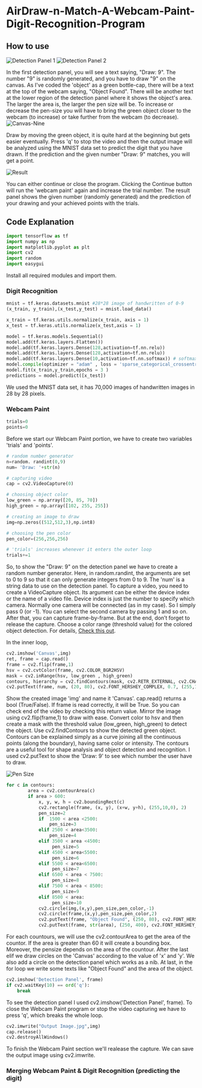 # AirDraw-n-Match-A-Webcam-Paint-Digit-Recognition-Program

## How to use
![Detection Panel 1](images/detection%20panel%201.PNG)
![Detection Panel 2](images/detection%20panel%202.PNG)

In the first detection panel, you will see a text saying, "Draw: 9". The number "9" is randomly generated, and you have to draw "9" on the canvas.
As I've coded the 'object' as a green bottle-cap, there will be a text at the top of the webcam saying, "Object Found". There will be another text at the lower region of the detection panel where it shows the object's area. The larger the area is, the larger the pen size will be. To increase or decrease the pen-size you will have to bring the green object closer to the webcam (to increase) or take further from the webcam (to decrease). 
![Canvas-Nine](images/canvas.PNG)

Draw by moving the green object, it is quite hard at the beginning but gets easier eventually.
Press 'q' to stop the video and then the output image will be analyzed using the MNIST data set to predict the digit that you have drawn. 
If the prediction and the given number "Draw: 9" matches, you will get a point.

![Result](images/quit%20menu.PNG)

You can either continue or close the program. Clicking the Continue button will run the 'webcam paint' again and increase the trial number.
The result panel shows the given number (randomly generated) and the prediction of your drawing and your achieved points with the trials.

## Code Explanation
```python
import tensorflow as tf
import numpy as np
import matplotlib.pyplot as plt
import cv2
import random
import easygui
```
Install all required modules and import them. 

### Digit Recognition
```python
mnist = tf.keras.datasets.mnist #28*28 image of handwritten of 0-9 
(x_train, y_train),(x_test,y_test) = mnist.load_data()

x_train = tf.keras.utils.normalize(x_train, axis = 1)
x_test = tf.keras.utils.normalize(x_test,axis = 1)

model = tf.keras.models.Sequential()
model.add(tf.keras.layers.Flatten()) 
model.add(tf.keras.layers.Dense(128,activation=tf.nn.relu))
model.add(tf.keras.layers.Dense(128,activation=tf.nn.relu))
model.add(tf.keras.layers.Dense(10,activation=tf.nn.softmax)) # softmax for probability distribution
model.compile(optimizer = "adam" , loss = 'sparse_categorical_crossentropy' , metrics = ['accuracy'] )
model.fit(x_train,y_train,epochs = 3 )
predictions = model.predict([x_test])
```
We used the MNIST data set, it has 70,000 images of handwritten images in 28 by 28 pixels.

### Webcam Paint
```python
trials=0
points=0
```
Before we start our Webcam Paint portion, we have to create two variables 'trials' and 'points'.
```python
# random number generator
n=random. randint(0,9) 
num= 'Draw: '+str(n)

# capturing video
cap = cv2.VideoCapture(0) 

# choosing object color
low_green = np.array([20, 85, 70])
high_green = np.array([102, 255, 255])

# creating an image to draw 
img=np.zeros((512,512,3),np.int8)

# choosing the pen color
pen_color=(256,256,256)   

# 'trials' increases whenever it enters the outer loop
trials+=1
```

So, to show the "Draw: 9" on the detection panel we have to create a random number generator. Here, in random.randint, the arguments are set to 0 to 9 so that it can only generate integers from 0 to 9. The 'num' is a string data to use on the detection panel.
To capture a video, you need to create a VideoCapture object. Its argument can be either the device index or the name of a video file. Device index is just the number to specify which camera. Normally one camera will be connected (as in my case). So I simply pass 0 (or -1). You can select the second camera by passing 1 and so on. After that, you can capture frame-by-frame. But at the end, don’t forget to release the capture.
Choose a color range (threshold value) for the colored object detection.
For details, [Check this out](https://www.geeksforgeeks.org/python-thresholding-techniques-using-opencv-set-1-simple-thresholding/).

In the inner loop,
```python
cv2.imshow('Canvas',img)
ret, frame = cap.read()
frame = cv2.flip(frame,1)
hsv = cv2.cvtColor(frame, cv2.COLOR_BGR2HSV)
mask = cv2.inRange(hsv, low_green , high_green)
contours, hierarchy = cv2.findContours(mask, cv2.RETR_EXTERNAL, cv2.CHAIN_APPROX_SIMPLE)
cv2.putText(frame, num, (20, 80), cv2.FONT_HERSHEY_COMPLEX, 0.7, (255,10,0), 1, cv2.LINE_AA)
```
Show the created image 'img' and name it 'Canvas'. 
cap.read() returns a bool (True/False). If frame is read correctly, it will be True. So you can check end of the video by checking this return value.
Mirror the image using cv2.flip(frame,1) to draw with ease. 
Convert color to hsv and then create a mask with the threshold value (low_green, high_green) to detect the object.
Use cv2.findContours to show the detected green object. Contours can be explained simply as a curve joining all the continuous points (along the boundary), having same color or intensity. The contours are a useful tool for shape analysis and object detection and recognition.
I used cv2.putText to show the 'Draw: 9' to see which number the user have to draw.

![Pen Size](images/pensize.PNG)

```python
for c in contours:
        area = cv2.contourArea(c)
        if area > 600:
            x, y, w, h = cv2.boundingRect(c)
            cv2.rectangle(frame, (x, y), (x+w, y+h), (255,10,0), 2)
            pen_size=2
            if  1500 < area <2500:
                pen_size=3
            elif 2500 < area<3500:
                pen_size=4
            elif 3500 < area <4500:
                 pen_size=5
            elif 4500 < area<5500:
                 pen_size=6
            elif 5500 < area<6500:
                 pen_size=7
            elif 6500 < area < 7500:
                 pen_size=8
            elif 7500 < area < 8500:
                 pen_size=9
            elif 8500 < area:
                 pen_size=10
            cv2.circle(img,(x,y),pen_size,pen_color,-1)
            cv2.circle(frame,(x,y),pen_size,pen_color,2)
            cv2.putText(frame, "Object Found", (250, 80), cv2.FONT_HERSHEY_COMPLEX, 0.8, (255,10,0), 1, cv2.LINE_AA)
            cv2.putText(frame, str(area), (250, 400), cv2.FONT_HERSHEY_COMPLEX, 0.5, (255,10,0), 1, cv2.LINE_AA)          
```
For each countours, we will use the cv2.contourArea to get the area of the countor. If the area is greater than 60 it will create a bounding box. Moreover, the pensize depends on the area of the countour. 
After the last elif we draw circles on the 'Canvas' according to the value of 'x' and 'y'. We also add a circle on the detection panel which works as a nib.
At last, in the for loop we write some texts like "Object Found" and the area of the object.
```python
cv2.imshow('Detection Panel', frame)
if cv2.waitKey(10) == ord('q'):
    break  
```
To see the detection panel I used cv2.imshow('Detection Panel', frame).
To close the Webcam Paint program or stop the video capturing we have to press 'q', which breaks the whole loop.
```python
cv2.imwrite("Output Image.jpg",img)
cap.release()
cv2.destroyAllWindows()
```
To finish the Webcam Paint section we'll realease the capture. We can save the output image using cv2.imwrite.

### Merging Webcam Paint & Digit Recognition (predicting the digit)
